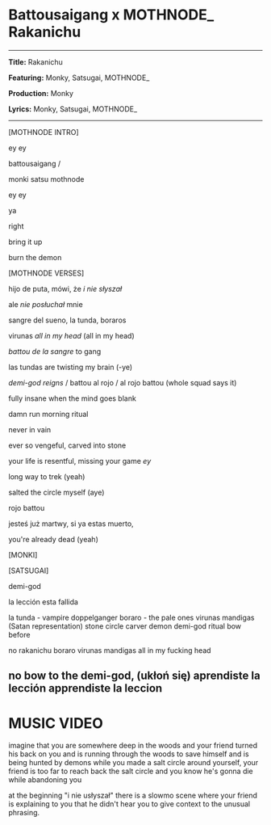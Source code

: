 # Battousaigang x MOTHNODE_ Rakanichu

---

**Title:** Rakanichu

**Featuring:** Monky, Satsugai, MOTHNODE_

**Production:** Monky

**Lyrics:** Monky, Satsugai, MOTHNODE_

---

[MOTHNODE INTRO]

ey ey

battousaigang / 

monki satsu mothnode

ey ey 

ya

right

bring it up

burn the demon


[MOTHNODE VERSES]

hijo de puta, mówi, że _i nie słyszał_

ale _nie posłuchał_ mnie

sangre del sueno, la tunda, boraros 

virunas _all in my head_  (all in my head)


_battou de la sangre_ to gang 

las tundas are twisting my brain (-ye)  


_demi-god reigns_ / battou al rojo / al rojo battou (whole squad says it)


fully insane when the mind goes blank 

damn run morning ritual

never in vain 


ever so vengeful, carved into stone

your life is resentful, missing your game _ey_

long way to trek (yeah)

salted the circle myself (aye) 


rojo battou


jesteś już martwy, si ya estas muerto, 

you're already dead (yeah)


[MONKI]


[SATSUGAI]







demi-god

la lección esta fallida


la tunda - vampire doppelganger
boraro - the pale ones
virunas mandigas (Satan representation)
stone circle
carver
demon
demi-god
ritual
bow before


no rakanichu
boraro
virunas mandigas
all in my fucking head

no bow to the demi-god, (ukłoń się)
aprendiste la lección
apprendiste la leccion
----

# MUSIC VIDEO

imagine that you are somewhere deep in the woods and your friend turned his back on you and is running through the woods to save himself and is being hunted by demons while you made a salt circle around yourself, your friend is too far to reach back the salt circle and you know he's gonna die while abandoning you

at the beginning "i nie usłyszał" there is a slowmo scene where your friend is explaining to you that he didn't hear you to give context to the unusual phrasing.


  
